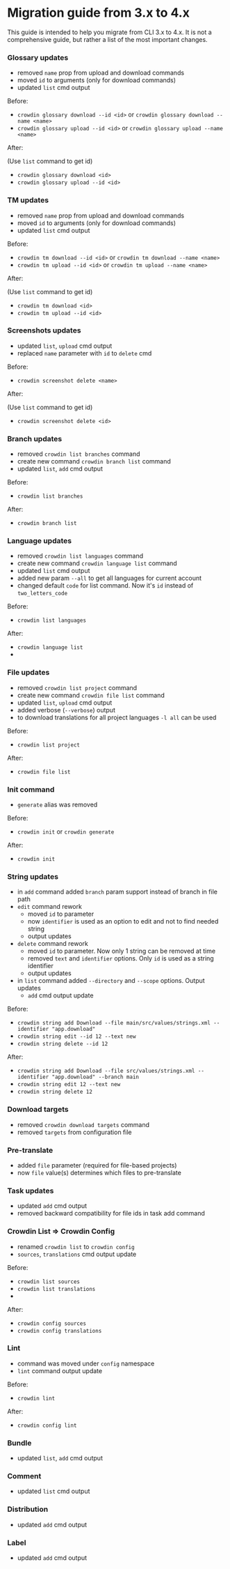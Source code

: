 # Migration guide from 3.x to 4.x

This guide is intended to help you migrate from CLI 3.x to 4.x. It is not a comprehensive guide, but rather a list of the most important changes.

### Glossary updates

* removed `name` prop from upload and download commands
* moved `id` to arguments (only for download commands)
* updated `list` cmd output

Before:

- `crowdin glossary download --id <id>` or `crowdin glossary download --name <name>`
- `crowdin glossary upload --id <id>` or `crowdin glossary upload --name <name>`

After:

(Use `list` command to get id)

- `crowdin glossary download <id>`
- `crowdin glossary upload --id <id>`

### TM updates

* removed `name` prop from upload and download commands
* moved `id` to arguments (only for download commands)
* updated `list` cmd output

Before:

- `crowdin tm download --id <id>` or `crowdin tm download --name <name>`
- `crowdin tm upload --id <id>` or `crowdin tm upload --name <name>`

After:

(Use `list` command to get id)

- `crowdin tm download <id>`
- `crowdin tm upload --id <id>`

### Screenshots updates

* updated `list`, `upload` cmd output
* replaced `name` parameter with `id` to `delete` cmd

Before:

- `crowdin screenshot delete <name>`

After:

(Use `list` command to get id)

- `crowdin screenshot delete <id>`

### Branch updates

* removed `crowdin list branches` command
* create new command `crowdin branch list` command
* updated `list`, `add` cmd output

Before:

- `crowdin list branches`

After:

- `crowdin branch list`

### Language updates

* removed `crowdin list languages` command
* create new command `crowdin language list` command
* updated `list` cmd output
* added new param `--all` to get all languages for current account
* changed default `code` for list command. Now it's `id` instead of `two_letters_code`

Before:

- `crowdin list languages`

After:

- `crowdin language list`
- 
### File updates

* removed `crowdin list project` command
* create new command `crowdin file list` command
* updated `list`, `upload` cmd output
* added verbose (`--verbose`) output
* to download translations for all project languages `-l all` can be used

Before:

- `crowdin list project`

After:

- `crowdin file list`

### Init command

* `generate` alias was removed

Before:

- `crowdin init` or `crowdin generate`

After:

- `crowdin init`

### String updates

* in `add` command added `branch` param support instead of branch in file path
* `edit` command rework
  * moved `id` to parameter
  * now `identifier` is used as an option to edit and not to find needed string
  * output updates
* `delete` command rework
  * moved `id` to parameter. Now only 1 string can be removed at time
  * removed `text` and `identifier` options. Only `id` is used as a string identifier
  * output updates
* in `list` command added `--directory` and `--scope` options. Output updates
  * `add` cmd output update 

Before:

- `crowdin string add Download --file main/src/values/strings.xml --identifier "app.download"`
- `crowdin string edit --id 12 --text new`
- `crowdin string delete --id 12`

After:

- `crowdin string add Download --file src/values/strings.xml --identifier "app.download" --branch main`
- `crowdin string edit 12 --text new`
- `crowdin string delete 12`

### Download targets

* removed `crowdin download targets` command
* removed `targets` from configuration file

### Pre-translate

* added `file` parameter (required for file-based projects)
* now `file` value(s) determines which files to pre-translate

### Task updates

* updated `add` cmd output
* removed backward compatibility for file ids in task add command

### Crowdin List => Crowdin Config

* renamed `crowdin list` to `crowdin config`
* `sources`, `translations` cmd output update

Before:

- `crowdin list sources`
- `crowdin list translations`
-
After:

- `crowdin config sources`
- `crowdin config translations`

### Lint

* command was moved under `config` namespace
* `lint` command output update

Before:

- `crowdin lint`

After:

- `crowdin config lint`

### Bundle

* updated `list`, `add` cmd output

### Comment

* updated `list` cmd output

### Distribution

* updated `add` cmd output

### Label

* updated `add` cmd output